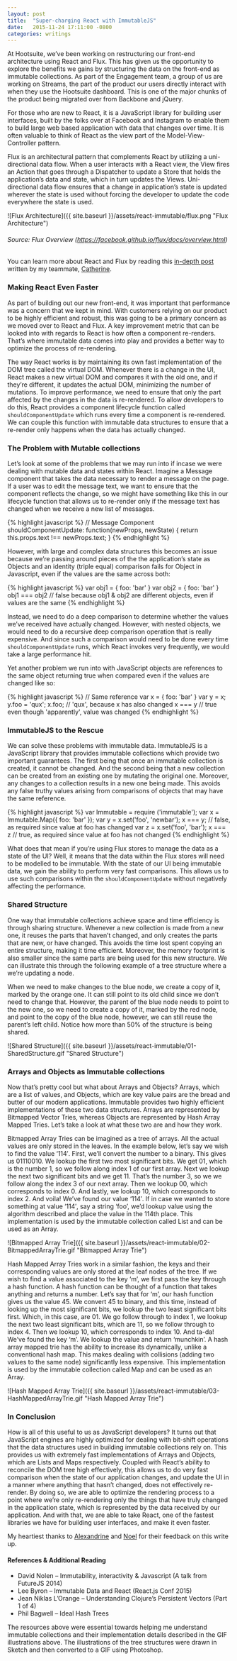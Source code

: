 ```yaml
---
layout: post
title:  "Super-charging React with ImmutableJS"
date:   2015-11-24 17:11:00 -0800
categories: writings
---
```

At Hootsuite, we’ve been working on restructuring our front-end architecture using React and Flux. This has given us the opportunity to explore the benefits we gains by structuring the data on the front-end as immutable collections. As part of the Engagement team, a group of us are working on Streams, the part of the product our users directly interact with when they use the Hootsuite dashboard. This is one of the major chunks of the product being migrated over from Backbone and jQuery.

For those who are new to React, it is a JavaScript library for building user interfaces, built by the folks over at Facebook and Instagram to enable them to build large web based application with data that changes over time. It is often valuable to think of React as the view part of the Model-View-Controller pattern.

Flux is an architectural pattern that complements React by utilizing a uni-directional data flow. When a user interacts with a React view, the View fires an Action that goes through a Dispatcher to update a Store that holds the application’s data and state, which in turn updates the Views. Uni-directional data flow ensures that a change in application’s state is updated wherever the state is used without forcing the developer to update the code everywhere the state is used.

![Flux Architecture]({{ site.baseurl }}/assets/react-immutable/flux.png "Flux Architecture")
###### Source: Flux Overview (https://facebook.github.io/flux/docs/overview.html)


You can learn more about React and Flux by reading this [in-depth post](http://code.hootsuite.com/hootsuite-react-and-flux/) written by my teammate, [Catherine](https://twitter.com/catherinettt).

### Making React Even Faster

As part of building out our new front-end, it was important that performance was a concern that we kept in mind. With customers relying on our product to be highly efficient and robust, this was going to be a primary concern as we moved over to React and Flux. A key improvement metric that can be looked into with regards to React is how often a component re-renders. That’s where immutable data comes into play and provides a better way to optimize the process of re-rendering.

The way React works is by maintaining its own fast implementation of the DOM tree called the virtual DOM. Whenever there is a change in the UI, React makes a new virtual DOM and compares it with the old one, and if they’re different, it updates the actual DOM, minimizing the number of mutations. To improve performance, we need to ensure that only the part affected by the changes in the data is re-rendered. To allow developers to do this, React provides a component lifecycle function called `shouldComponentUpdate` which runs every time a component is re-rendered. We can couple this function with immutable data structures to ensure that a re-render only happens when the data has actually changed.

### The Problem with Mutable collections

Let’s look at some of the problems that we may run into if incase we were dealing with mutable data and states within React. Imagine a Message component that takes the data necessary to render a message on the page. If a user was to edit the message text, we want to ensure that the component reflects the change, so we might have something like this in our lifecycle function that allows us to re-render only if the message text has changed when we receive a new list of messages.

{% highlight javascript %}
// Message Component
shouldComponentUpdate: function(newProps, newState) {
  return this.props.text !== newProps.text;
}
{% endhighlight %}

However, with large and complex data structures this becomes an issue because we’re passing around pieces of the the application’s state as Objects and an identity (triple equal) comparison fails for Object in Javascript, even if the values are the same across both:

{% highlight javascript %}
var obj1 = { foo: 'bar' }
var obj2 = { foo: 'bar' }
obj1 === obj2   // false because obj1 & obj2 are different objects, even if values are the same
{% endhighlight %}

Instead, we need to do a deep comparison to determine whether the values we’ve received have actually changed. However, with nested objects, we would need to do a recursive deep comparison operation that is really expensive. And since such a comparison would need to be done every time `shouldComponentUpdate` runs, which React invokes very frequently, we would take a large performance hit.

Yet another problem we run into with JavaScript objects are references to the same object returning true when compared even if the values are changed like so:

{% highlight javascript %}
// Same reference
var x = { foo: 'bar' }
var y = x;
y.foo = 'qux';
x.foo; // 'qux', because x has also changed
x === y // true even though 'apparently', value was changed
{% endhighlight %}


### ImmutableJS to the Rescue

We can solve these problems with immutable data. ImmutableJS is a JavaScript library that provides immutable collections which provide two important guarantees. The first being that once an immutable collection is created, it cannot be changed. And the second being that a new collection can be created from an existing one by mutating the original one. Moreover, any changes to a collection results in a new one being made. This avoids any false truthy values arising from comparisons of objects that may have the same reference.

{% highlight javascript %}
var Immutable = require ('immutable');
var x = Immutable.Map({ foo: 'bar' });
var y = x.set('foo', 'newbar');
x === y; // false, as required since value at foo has changed
var z = x.set('foo', 'bar');
x === z // true, as required since value at foo has not changed
{% endhighlight %}

What does that mean if you’re using Flux stores to manage the data as a state of the UI? Well, it means that the data within the Flux stores will need to be modelled to be immutable. With the state of our UI being immutable data, we gain the ability to perform very fast comparisons. This allows us to use such comparisons within the `shouldComponentUpdate` without negatively affecting the performance.

### Shared Structure

One way that immutable collections achieve space and time efficiency is through sharing structure. Whenever a new collection is made from a new one, it reuses the parts that haven’t changed, and only creates the parts that are new, or have changed. This avoids the time lost spent copying an entire structure, making it time efficient. Moreover, the memory footprint is also smaller since the same parts are being used for this new structure. We can illustrate this through the following example of a tree structure where a we’re updating a node.

When we need to make changes to the blue node, we create a copy of it, marked by the orange one. It can still point to its old child since we don’t need to change that. However, the parent of the blue node needs to point to the new one, so we need to create a copy of it, marked by the red node, and point to the copy of the blue node, however, we can still reuse the parent’s left child. Notice how more than 50% of the structure is being shared.

![Shared Structure]({{ site.baseurl }}/assets/react-immutable/01-SharedStructure.gif "Shared Structure")

### Arrays and Objects as Immutable collections

Now that’s pretty cool but what about Arrays and Objects? Arrays, which are a list of values, and Objects, which are key value pairs are the bread and butter of our modern applications. Immutable provides two highly efficient implementations of these two data structures. Arrays are represented by Bitmapped Vector Tries, whereas Objects are represented by Hash Array Mapped Tries. Let’s take a look at what these two are and how they work.

Bitmapped Array Tries can be imagined as a tree of arrays. All the actual values are only stored in the leaves. In the example below, let’s say we wish to find the value ‘114′. First, we’ll convert the number to a binary. This gives us 01110010. We lookup the first two most significant bits. We get 01, which is the number 1, so we follow along index 1 of our first array. Next we lookup the next two significant bits and we get 11. That’s the number 3, so we we follow along the index 3 of our next array. Then we lookup 00, which corresponds to index 0. And lastly, we lookup 10, which corresponds to index 2. And voila! We’ve found our value ‘114′. If in case we wanted to store something at value ‘114′, say a string ‘foo’, we’d lookup value using the algorithm described and place the value in the 114th place. This implementation is used by the immutable collection called List and can be used as an Array.

![Bitmapped Array Trie]({{ site.baseurl }}/assets/react-immutable/02-BitmappedArrayTrie.gif "Bitmapped Array Trie")

Hash Mapped Array Tries work in a similar fashion, the keys and their corresponding values are only stored at the leaf nodes of the tree. If we wish to find a value associated to the key ‘m’, we first pass the key through a hash function. A hash function can be thought of a function that takes anything and returns a number. Let’s say that for ‘m’, our hash function gives us the value 45. We convert 45 to binary, and this time, instead of looking up the most significant bits, we lookup the two least significant bits first. Which, in this case, are 01. We go follow through to index 1, we lookup the next two least significant bits, which are 11, so we follow through to index 4. Then we lookup 10, which corresponds to index 10. And ta-da! We’ve found the key ‘m’. We lookup the value and return ‘munchkin’. A hash array mapped trie has the ability to increase its dynamically, unlike a conventional hash map. This makes dealing with collisions (adding two values to the same node) significantly less expensive. This implementation is used by the immutable collection called Map and can be used as an Array.

![Hash Mapped Array Trie]({{ site.baseurl }}/assets/react-immutable/03-HashMappedArrayTrie.gif "Hash Mapped Array Trie")

### In Conclusion

How is all of this useful to us as JavaScript developers? It turns out that JavaScript engines are highly optimized for dealing with bit-shift operations that the data structures used in building immutable collections rely on. This provides us with extremely fast implementations of Arrays and Objects, which are Lists and Maps respectively. Coupled with React’s ability to reconcile the DOM tree high effectively, this allows us to do very fast comparison when the state of our application changes, and update the UI in a manner where anything that hasn’t changed, does not effectively re-render.
By doing so, we are able to optimize the rendering process to a point where we’re only re-rendering only the things that have truly changed in the application state, which is represented by the data received by our application. And with that, we are able to take React, one of the fastest libraries we have for building user interfaces, and make it even faster.

My heartiest thanks to [Alexandrine](https://twitter.com/theasta) and [Noel](https://twitter.com/noelpullen) for their feedback on this write up.

#### References & Additional Reading

* David Nolen – Immutability, interactivity & Javascript (A talk from FutureJS 2014)
* Lee Byron – Immutable Data and React (React.js Conf 2015)
* Jean Niklas L’Orange – Understanding Clojure’s Persistent Vectors (Part 1 of 4)
* Phil Bagwell – Ideal Hash Trees

The resources above were essential towards helping me understand immutable collections and their implementation details described in the GIF illustrations above. The illustrations of the tree structures were drawn in Sketch and then converted to a GIF using Photoshop.
